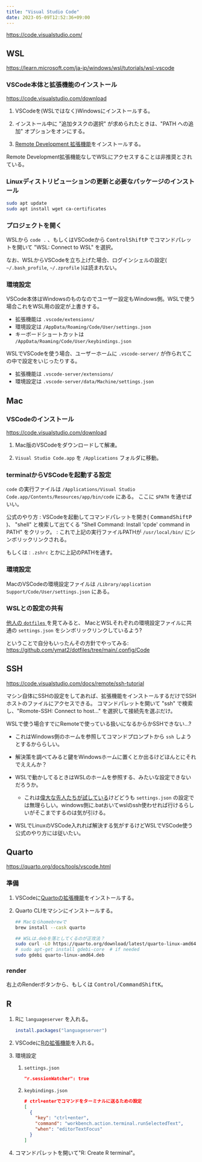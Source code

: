 ```yaml
---
title: "Visual Studio Code"
date: 2023-05-09T12:52:36+09:00
---
```


https://code.visualstudio.com/


## WSL

https://learn.microsoft.com/ja-jp/windows/wsl/tutorials/wsl-vscode

### VSCode本体と拡張機能のインストール

https://code.visualstudio.com/download

1. VSCodeを(WSLではなく)Windowsにインストールする。

1. インストール中に "追加タスクの選択" が求められたときは、"PATH への追加" オプションをオンにする。

1. [Remote Development 拡張機能](https://marketplace.visualstudio.com/items?itemName=ms-vscode-remote.vscode-remote-extensionpack)をインストールする。

Remote Development拡張機能なしでWSLにアクセスすることは非推奨とされている。

### Linuxディストリビューションの更新と必要なパッケージのインストール

```sh
sudo apt update
sudo apt install wget ca-certificates
```

### プロジェクトを開く

WSLから `code .` 、もしくはVSCodeから <kbd>Control</kbd><kbd>Shift</kbd><kbd>P</kbd> でコマンドパレットを開いて "WSL: Connect to WSL" を選択。

なお、WSLからVSCodeを立ち上げた場合、ログインシェルの設定( `~/.bash_profile`, `~/.zprofile` )は読まれない。

### 環境設定

VSCode本体はWindowsのものなのでユーザー設定もWindows側。WSLで使う場合これをWSL用の設定が上書きする。
- 拡張機能は `.vscode/extensions/`
- 環境設定は `/AppData/Roaming/Code/User/settings.json`
- キーボードショートカットは `/AppData/Roaming/Code/User/keybindings.json`

WSLでVSCodeを使う場合、ユーザーホームに `.vscode-server/` が作られてこの中で設定をいじったりする。
- 拡張機能は `.vscode-server/extensions/`
- 環境設定は `.vscode-server/data/Machine/settings.json`


## Mac

### VSCodeのインストール

https://code.visualstudio.com/download

1. Mac版のVSCodeをダウンロードして解凍。

1. `Visual Studio Code.app` を `/Applications` フォルダに移動。

### terminalからVSCodeを起動する設定

`code` の実行ファイルは `/Applications/Visual Studio Code.app/Contents/Resources/app/bin/code` にある。
ここに `$PATH` を通せばいい。

公式のやり方
: VSCodeを起動してコマンドパレットを開き( <kbd>Command</kbd><kbd>Shift</kbd><kbd>P</kbd> )、
  "shell" と検索して出てくる "Shell Command: Install 'cpde' command in PATH" をクリック。
: これで上記の実行ファイルPATHが `/usr/local/bin/` にシンボリックリンクされる。

もしくは
: `.zshrc` とかに上記のPATHを通す。

### 環境設定

MacのVSCodeの環境設定ファイルは `/Library/application Support/Code/User/settings.json` にある。

### WSLとの設定の共有

[他人の `dotfiles` ](https://github.com/shuntaka9576/dotfiles/tree/master/vscode)を見てみると、
MacとWSLそれぞれの環境設定ファイルに共通の `settings.json` をシンボリックリンクしているよう?

ということで自分もいったんその方針でやってみる:
https://github.com/ymat2/dotfiles/tree/main/.config/Code


## SSH

https://code.visualstudio.com/docs/remote/ssh-tutorial

マシン自体にSSHの設定をしてあれば、拡張機能をインストールするだけでSSHホストのファイルにアクセスできる。
コマンドパレットを開いて "ssh" で検索し、"Romote-SSH: Connect to host..." を選択して接続先を選ぶだけ。

WSLで使う場合すでにRemoteで使っている扱いになるからかSSHできない...?

- これはWindows側のホームを参照してコマンドプロンプトから `ssh` しようとするかららしい。

- 解決策を調べてみると鍵をWindowsホームに置くとか出るけどほんとにそれでええんか？

- WSLで動かしてるときはWSLのホームを参照する、みたいな設定できないだろうか。
  - これは[偉大な先人たちが試している](https://github.com/microsoft/vscode-remote-release/issues/937)けどどうも `settings.json` の設定では無理らしい。windows側に.batおいてwslのssh使わせれば行けるらしいがそこまでするのは気が引ける。

- WSLでLinuxのVSCode入れれば解決する気がするけどWSLでVSCode使う公式のやり方には従いたい。


## Quarto

https://quarto.org/docs/tools/vscode.html

### 準備

1. VSCodeに[Quartoの拡張機能](https://marketplace.visualstudio.com/items?itemName=quarto.quarto)をインストールする。

2. Quarto CLIをマシンにインストールする。

   ```sh
   ## Macならhomebrewで
   brew install --cask quarto

   ## WSLは.debを落としてくるのが正攻法？
   sudo curl -LO https://quarto.org/download/latest/quarto-linux-amd64.deb
   # sudo apt-get install gdebi-core  # if needed
   sudo gdebi quarto-linux-amd64.deb
   ```

### render

右上のRenderボタンから、もしくは <kbd>Control/Command</kbd><kbd>Shift</kbd><kbd>K</kbd>。


## R

1. Rに `languageserver` を入れる。
   ```R
   install.packages("languageserver")
   ```

1. VSCodeに[Rの拡張機能](https://marketplace.visualstudio.com/items?itemName=REditorSupport.r)を入れる。

1. 環境設定
   1. `settings.json`

      ```json
      "r.sessionWatcher": true
      ```

   1. `keybindings.json`

      ```json
      # ctrl+enterでコマンドをターミナルに送るための設定
      [
        {
          "key": "ctrl+enter",
          "command": "workbench.action.terminal.runSelectedText",
          "when": "editorTextFocus"
        }
      ]
      ```

1. コマンドパレットを開いて"R: Create R terminal"。
